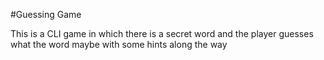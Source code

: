 #Guessing Game

This is a CLI game in which there is a secret word and the player guesses what the word maybe with some hints along the way 
